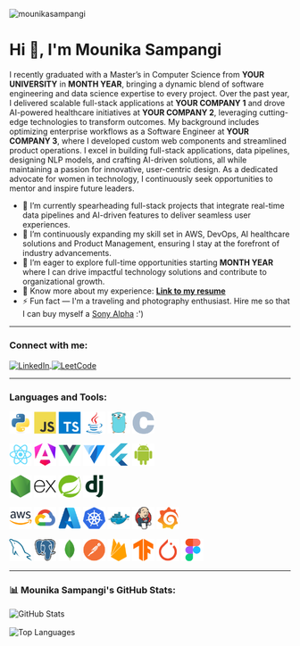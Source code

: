 <!-- Profile Views Badge -->
<p align="left">
  <img src="https://komarev.com/ghpvc/?username=mounikasampangi&label=Profile%20views&color=0e75b6&style=flat" alt="mounikasampangi" />
</p>

<h1 align="left">Hi 👋, I'm Mounika Sampangi</h1>

<p align="left">
I recently graduated with a Master’s in Computer Science from <b>YOUR UNIVERSITY</b> in <b>MONTH YEAR</b>, bringing a dynamic blend of software engineering and data science expertise to every project. Over the past year, I delivered scalable full-stack applications at <b>YOUR COMPANY 1</b> and drove AI-powered healthcare initiatives at <b>YOUR COMPANY 2</b>, leveraging cutting-edge technologies to transform outcomes. My background includes optimizing enterprise workflows as a Software Engineer at <b>YOUR COMPANY 3</b>, where I developed custom web components and streamlined product operations. I excel in building full-stack applications, data pipelines, designing NLP models, and crafting AI-driven solutions, all while maintaining a passion for innovative, user-centric design. As a dedicated advocate for women in technology, I continuously seek opportunities to mentor and inspire future leaders.
</p>

- 🔭 I’m currently spearheading full-stack projects that integrate real-time data pipelines and AI-driven features to deliver seamless user experiences.  
- 🌱 I’m continuously expanding my skill set in AWS, DevOps, AI healthcare solutions and Product Management, ensuring I stay at the forefront of industry advancements.  
- 🤝 I’m eager to explore full-time opportunities starting <b>MONTH YEAR</b> where I can drive impactful technology solutions and contribute to organizational growth.  
- 📄 Know more about my experience: <a href="YOUR_RESUME_LINK" target="_blank"><b>Link to my resume</b></a>  
- ⚡ Fun fact — I'm a traveling and photography enthusiast. Hire me so that I can buy myself a <a href="https://electronics.sony.com/imaging/interchangeable-lens-cameras/all-interchangeable-lens-cameras/p/ilce7sm3-b" target="_blank">Sony Alpha</a> :')

---

### Connect with me:
<a href="https://linkedin.com/in/YOUR-LINKEDIN" target="_blank" rel="noreferrer">
  <img align="center" src="https://raw.githubusercontent.com/rahuldkjain/github-profile-readme-generator/master/src/images/icons/Social/linked-in-alt.svg" alt="LinkedIn" height="30" width="40" />
</a>
<a href="https://leetcode.com/YOUR-LEETCODE" target="_blank" rel="noreferrer">
  <img align="center" src="https://raw.githubusercontent.com/rahuldkjain/github-profile-readme-generator/master/src/images/icons/Social/leet-code.svg" alt="LeetCode" height="30" width="40" />
</a>

---

### Languages and Tools:
<p align="left">
  <!-- Languages -->
  <a href="https://www.python.org" target="_blank"><img src="https://raw.githubusercontent.com/devicons/devicon/master/icons/python/python-original.svg" width="40" height="40"/></a>
  <a href="https://developer.mozilla.org/en-US/docs/Web/JavaScript" target="_blank"><img src="https://raw.githubusercontent.com/devicons/devicon/master/icons/javascript/javascript-original.svg" width="40" height="40"/></a>
  <a href="https://www.typescriptlang.org" target="_blank"><img src="https://raw.githubusercontent.com/devicons/devicon/master/icons/typescript/typescript-original.svg" width="40" height="40"/></a>
  <a href="https://www.java.com" target="_blank"><img src="https://raw.githubusercontent.com/devicons/devicon/master/icons/java/java-original.svg" width="40" height="40"/></a>
  <a href="https://golang.org" target="_blank"><img src="https://raw.githubusercontent.com/devicons/devicon/master/icons/go/go-original.svg" width="40" height="40"/></a>
  <a href="https://www.cprogramming.com/" target="_blank"><img src="https://raw.githubusercontent.com/devicons/devicon/master/icons/c/c-original.svg" width="40" height="40"/></a>

  <!-- Frontend -->
  <a href="https://reactjs.org/" target="_blank"><img src="https://raw.githubusercontent.com/devicons/devicon/master/icons/react/react-original.svg" width="40" height="40"/></a>
  <a href="https://angular.io/" target="_blank"><img src="https://raw.githubusercontent.com/devicons/devicon/master/icons/angular/angular-original.svg" width="40" height="40"/></a>
  <a href="https://vuejs.org/" target="_blank"><img src="https://raw.githubusercontent.com/devicons/devicon/master/icons/vuejs/vuejs-original.svg" width="40" height="40"/></a>
  <a href="https://vuetifyjs.com/en/" target="_blank"><img src="https://raw.githubusercontent.com/devicons/devicon/master/icons/vuetify/vuetify-original.svg" width="40" height="40"/></a>
  <a href="https://flutter.dev/" target="_blank"><img src="https://raw.githubusercontent.com/devicons/devicon/master/icons/flutter/flutter-original.svg" width="40" height="40"/></a>
  <a href="https://developer.android.com/" target="_blank"><img src="https://raw.githubusercontent.com/devicons/devicon/master/icons/android/android-original.svg" width="40" height="40"/></a>

  <!-- Backend & Frameworks -->
  <a href="https://nodejs.org/" target="_blank"><img src="https://raw.githubusercontent.com/devicons/devicon/master/icons/nodejs/nodejs-original.svg" width="40" height="40"/></a>
  <a href="https://expressjs.com/" target="_blank"><img src="https://raw.githubusercontent.com/devicons/devicon/master/icons/express/express-original.svg" width="40" height="40"/></a>
  <a href="https://spring.io/" target="_blank"><img src="https://raw.githubusercontent.com/devicons/devicon/master/icons/spring/spring-original.svg" width="40" height="40"/></a>
  <a href="https://www.djangoproject.com/" target="_blank"><img src="https://raw.githubusercontent.com/devicons/devicon/master/icons/django/django-plain.svg" width="40" height="40"/></a>

  <!-- Cloud/DevOps -->
  <a href="https://aws.amazon.com/" target="_blank"><img src="https://raw.githubusercontent.com/devicons/devicon/master/icons/amazonwebservices/amazonwebservices-original-wordmark.svg" width="40" height="40"/></a>
  <a href="https://cloud.google.com/" target="_blank"><img src="https://raw.githubusercontent.com/devicons/devicon/master/icons/googlecloud/googlecloud-original.svg" width="40" height="40"/></a>
  <a href="https://azure.microsoft.com/" target="_blank"><img src="https://raw.githubusercontent.com/devicons/devicon/master/icons/azure/azure-original.svg" width="40" height="40"/></a>
  <a href="https://kubernetes.io/" target="_blank"><img src="https://raw.githubusercontent.com/devicons/devicon/master/icons/kubernetes/kubernetes-plain.svg" width="40" height="40"/></a>
  <a href="https://www.docker.com/" target="_blank"><img src="https://raw.githubusercontent.com/devicons/devicon/master/icons/docker/docker-original.svg" width="40" height="40"/></a>
  <a href="https://www.jenkins.io/" target="_blank"><img src="https://raw.githubusercontent.com/devicons/devicon/master/icons/jenkins/jenkins-original.svg" width="40" height="40"/></a>
  <a href="https://grafana.com/" target="_blank"><img src="https://raw.githubusercontent.com/devicons/devicon/master/icons/grafana/grafana-original.svg" width="40" height="40"/></a>

  <!-- Data/DB/Tools -->
  <a href="https://www.mysql.com/" target="_blank"><img src="https://raw.githubusercontent.com/devicons/devicon/master/icons/mysql/mysql-original.svg" width="40" height="40"/></a>
  <a href="https://www.postgresql.org/" target="_blank"><img src="https://raw.githubusercontent.com/devicons/devicon/master/icons/postgresql/postgresql-original.svg" width="40" height="40"/></a>
  <a href="https://www.mongodb.com/" target="_blank"><img src="https://raw.githubusercontent.com/devicons/devicon/master/icons/mongodb/mongodb-original.svg" width="40" height="40"/></a>
  <a href="https://postman.com/" target="_blank"><img src="https://raw.githubusercontent.com/devicons/devicon/master/icons/postman/postman-original.svg" width="40" height="40"/></a>
  <a href="https://firebase.google.com/" target="_blank"><img src="https://raw.githubusercontent.com/devicons/devicon/master/icons/firebase/firebase-plain.svg" width="40" height="40"/></a>
  <a href="https://www.tensorflow.org/" target="_blank"><img src="https://raw.githubusercontent.com/devicons/devicon/master/icons/tensorflow/tensorflow-original.svg" width="40" height="40"/></a>
  <a href="https://pytorch.org/" target="_blank"><img src="https://raw.githubusercontent.com/devicons/devicon/master/icons/pytorch/pytorch-original.svg" width="40" height="40"/></a>
  <a href="https://www.figma.com/" target="_blank"><img src="https://raw.githubusercontent.com/devicons/devicon/master/icons/figma/figma-original.svg" width="40" height="40"/></a>
</p>

---

### 📊 Mounika Sampangi's GitHub Stats:
<p>
  <img align="center" src="https://github-readme-stats.vercel.app/api?username=mounikasampangi&show_icons=true&locale=en" alt="GitHub Stats" />
</p>
<p>
  <img align="center" src="https://github-readme-stats.vercel.app/api/top-langs?username=mounikasampangi&show_icons=true&locale=en&layout=compact" alt="Top Languages" />
</p>
